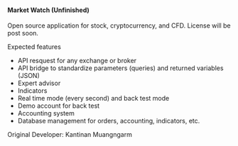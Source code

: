 #### Market Watch (Unfinished) ####

Open source application for stock, cryptocurrency, and CFD.
License will be post soon.

Expected features
- API resquest for any exchange or broker
- API bridge to standardize parameters (queries) and returned variables (JSON)
- Expert advisor
- Indicators
- Real time mode (every second) and back test mode
- Demo account for back test
- Accounting system
- Database management for orders, accounting, indicators, etc.

Original Developer: Kantinan Muangngarm
